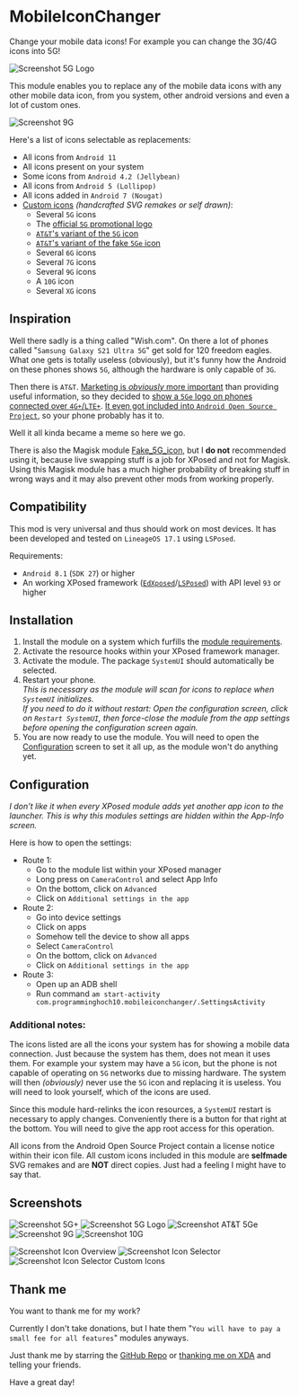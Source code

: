 # MobileIconChanger
Change your mobile data icons! For example you can change the 3G/4G icons into 5G!

![Screenshot 5G Logo](pictures/screenshot_5g_logo.png)

This module enables you to replace any of the mobile data icons with any other mobile data icon, from you system, other android versions and even a lot of custom ones.

![Screenshot 9G](pictures/screenshot_9g.png)

Here's a list of icons selectable as replacements:
* All icons from `Android 11`
* All icons present on your system
* Some icons from `Android 4.2 (Jellybean)`
* All icons from `Android 5 (Lollipop)`
* All icons added in `Android 7 (Nougat)`
* [Custom icons](#screenshots) _(handcrafted SVG remakes or self drawn)_:
    * Several `5G` icons
    * The [official `5G` promotional logo](https://en.wikipedia.org/wiki/5G)
    * [`AT&T`'s variant of the `5G` icon](https://about.att.com/ecms/dam/pages/5G/5G_blue_logo_768x575_featured.jpg)
    * [`AT&T`'s variant of the fake `5Ge` icon](https://cdn.arstechnica.net/wp-content/uploads/2019/02/att-5ge-commercial-800x468.jpg)
    * Several `6G` icons
    * Several `7G` icons
    * Several `9G` icons
    * A `10G` icon
    * Several `XG` icons

## Inspiration
Well there sadly is a thing called "Wish.com".
On there a lot of phones called "`Samsung Galaxy S21 Ultra 5G`" get sold for 120 freedom eagles.
What one gets is totally useless (obviously),
but it's funny how the Android on these phones shows `5G`, 
although the hardware is only capable of `3G`.

Then there is `AT&T`. 
[Marketing is _obviously_ more important](https://www.engadget.com/2019-01-07-att-faux-5g-icon-rolls-out.html) 
than providing useful information, so they decided to 
[show a `5Ge` logo on phones connected over `4G+`/`LTE+`](https://www.engadget.com/2018-12-21-att-faux-5g-indicator.html).
[It even got included into `Android Open Source Project`](https://www.engadget.com/2019-04-26-att-5ge-android-open-source-project.html), 
so your phone probably has it to.

Well it all kinda became a meme so here we go.

There is also the Magisk module [Fake_5G_icon](https://github.com/E7KMbb/Fake_5G_icon), but I **do not** recommended using it, because live swapping stuff is a job for XPosed and not for Magisk.
Using this Magisk module has a much higher probability of breaking stuff in wrong ways and it may also prevent other mods from working properly.

## Compatibility

This mod is very universal and thus should work on most devices.
It has been developed and tested on `LineageOS 17.1` using `LSPosed`.

Requirements:
- `Android 8.1` (`SDK 27`) or higher
- An working XPosed framework 
  ([`EdXposed`](https://github.com/ElderDrivers/EdXposed)/[`LSPosed`](https://github.com/LSPosed/LSPosed))
  with API level `93` or higher

## Installation

1. Install the module on a system which furfills the [module requirements](#compatibility).
1. Activate the resource hooks within your XPosed framework manager.
1. Activate the module. The package `SystemUI` should automatically be selected.
1. Restart your phone.  
   _This is necessary as the module will scan for icons to replace when `SystemUI` initializes._  
   _If you need to do it without restart: Open the configuration screen, click on `Restart SystemUI`, then force-close the module from the app settings before opening the configuration screen again._ 
1. You are now ready to use the module. You will need to open the [Configuration](#configuration) screen to set it all up, as the module won't do anything yet.

## Configuration

_I don't like it when every XPosed module adds yet another app icon to the launcher. This is why this modules settings are hidden within the App-Info screen._

Here is how to open the settings:

- Route 1:
    - Go to the module list within your XPosed manager
    - Long press on `CameraControl` and select App Info
    - On the bottom, click on `Advanced`
    - Click on `Additional settings in the app`
- Route 2:
    - Go into device settings
    - Click on apps
    - Somehow tell the device to show all apps
    - Select `CameraControl`
    - On the bottom, click on `Advanced`
    - Click on `Additional settings in the app`
- Route 3:
    - Open up an ADB shell
    - Run command `am start-activity com.programminghoch10.mobileiconchanger/.SettingsActivity`

### Additional notes:

The icons listed are all the icons your system has for showing a mobile data connection. 
Just because the system has them, does not mean it uses them. 
For example your system may have a `5G` icon, 
but the phone is not capable of operating on `5G` networks due to missing hardware. 
The system will then _(obviously)_ never use the `5G` icon and replacing it is useless.
You will need to look yourself, which of the icons are used.

Since this module hard-relinks the icon resources, a `SystemUI` restart is necessary to apply changes. 
Conveniently there is a button for that right at the bottom. 
You will need to give the app root access for this operation.

All icons from the Android Open Source Project contain a license notice within their icon file.
All custom icons included in this module are **selfmade** SVG remakes and are **NOT** direct copies. 
Just had a feeling I might have to say that.

## Screenshots

![Screenshot 5G+](pictures/screenshot_5g_plus.png)
![Screenshot 5G Logo](pictures/screenshot_5g_logo.png)
![Screenshot AT&T 5Ge](pictures/screenshot_att_5ge.png)
![Screenshot 9G](pictures/screenshot_9g.png)
![Screenshot 10G](pictures/screenshot_10G.png)

![Screenshot Icon Overview](pictures/screenshot_icon_overview.png)
![Screenshot Icon Selector](pictures/screenshot_icon_selector.png)
![Screenshot Icon Selector Custom Icons](pictures/screenshot_icon_selector_custom_icons.png)


## Thank me

You want to thank me for my work?

Currently I don't take donations, 
but I hate them "`You will have to pay a small fee for all features`" modules anyways.

Just thank me by starring the 
[GitHub Repo](https://github.com/programminghoch10/MobileIconChanger) or 
[thanking me on XDA](https://forum.xda-developers.com/t/mod-xposed-8-1-mobileiconchanger-fake5gicon.4296313/) 
and telling your friends.

Have a great day!
